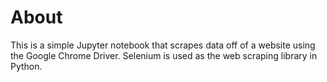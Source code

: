 # About
This is a simple Jupyter notebook that scrapes data off of a website using the Google Chrome Driver. Selenium is used as the web scraping library in Python.

